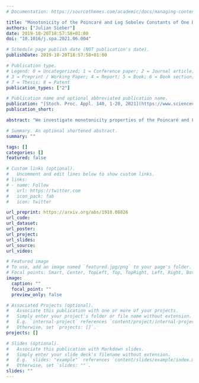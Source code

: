 ```yaml
---
# Documentation: https://sourcethemes.com/academic/docs/managing-content/

title: "Monotonicity of the Poincaré and Log Sobolev Constants of One Dimensional Gibbs Measures"
authors: ["Julian Sieber"]
date: 2019-10-20T18:57:58+01:00
doi: "10.1016/j.spa.2021.06.004"

# Schedule page publish date (NOT publication's date).
publishDate: 2019-10-20T18:57:58+01:00

# Publication type.
# Legend: 0 = Uncategorized; 1 = Conference paper; 2 = Journal article;
# 3 = Preprint / Working Paper; 4 = Report; 5 = Book; 6 = Book section;
# 7 = Thesis; 8 = Patent
publication_types: ["2"]

# Publication name and optional abbreviated publication name.
publication: "[Stoch. Proc. Appl. 140, 1-20, 2021](https://www.sciencedirect.com/science/article/pii/S0304414921000971?via%3Dihub)"
publication_short: 

abstract: "We investigate monotonicity properties of the Poincaré and Log-Sobolev constants of symmetric Gibbs measures on compact intervals. More specifically, we show that if the (not necessarily convex) Hamiltonian is an increasing function, then the Poincaré constant is strictly decreasing in the inverse temperature, and vice versa. Applying this result to the $O(2)$ model allows us to give a sharpened upper bound on its Poincaré constant. We further show that this model exhibits a qualitatively different zero-temperature behavior of the Poincaré and Log-Sobolev constants."

# Summary. An optional shortened abstract.
summary: ""

tags: []
categories: []
featured: false

# Custom links (optional).
#   Uncomment and edit lines below to show custom links.
# links:
# - name: Follow
#   url: https://twitter.com
#   icon_pack: fab
#   icon: twitter

url_preprint: https://arxiv.org/abs/1910.08826
url_code:
url_dataset:
url_poster:
url_project:
url_slides:
url_source:
url_video:

# Featured image
# To use, add an image named `featured.jpg/png` to your page's folder. 
# Focal points: Smart, Center, TopLeft, Top, TopRight, Left, Right, BottomLeft, Bottom, BottomRight.
image:
  caption: ""
  focal_point: ""
  preview_only: false

# Associated Projects (optional).
#   Associate this publication with one or more of your projects.
#   Simply enter your project's folder or file name without extension.
#   E.g. `internal-project` references `content/project/internal-project/index.md`.
#   Otherwise, set `projects: []`.
projects: []

# Slides (optional).
#   Associate this publication with Markdown slides.
#   Simply enter your slide deck's filename without extension.
#   E.g. `slides: "example"` references `content/slides/example/index.md`.
#   Otherwise, set `slides: ""`.
slides: ""
---
```

